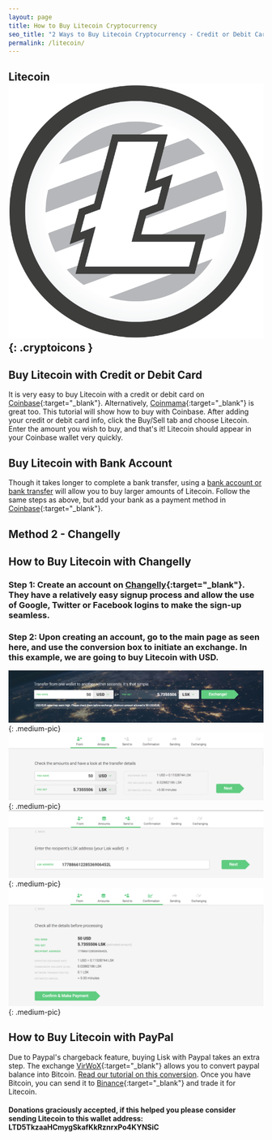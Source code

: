 ```yaml
---
layout: page
title: How to Buy Litecoin Cryptocurrency
seo_title: "2 Ways to Buy Litecoin Cryptocurrency - Credit or Debit Card, or Bank Account"
permalink: /litecoin/
---
```


## Litecoin ![LitecoinIcon](/img/Litecoin.png){: .cryptoicons }

## Buy Litecoin with Credit or Debit Card

It is very easy to buy Litecoin with a credit or debit card on [Coinbase](https://www.coinbase.com/join/53bc38a3b11f6623df000004){:target="_blank"}. Alternatively, [Coinmama](https://www.coinmama.com/?ref=buyaltcoinsworldwide){:target="_blank"} is great too. This tutorial will show how to buy with Coinbase. After adding your credit or debit card info, click the Buy/Sell tab and choose Litecoin. Enter the amount you wish to buy, and that's it! Litecoin should appear in your Coinbase wallet very quickly.

## Buy Litecoin with Bank Account

Though it takes longer to complete a bank transfer, using a [bank account or bank transfer](/buy-bitcoin/bank/) will allow you to buy larger amounts of Litecoin. Follow the same steps as above, but add your bank as a payment method in [Coinbase](https://www.coinbase.com/join/53bc38a3b11f6623df000004){:target="_blank"}.

## Method 2 - Changelly

## How to Buy Litecoin with Changelly

### Step 1: Create an account on [Changelly](https://changelly.com/?ref_id=4af50f9c87f2){:target="_blank"}. They have a relatively easy signup process and allow the use of Google, Twitter or Facebook logins to make the sign-up seamless.

### Step 2: Upon creating an account, go to the main page as seen here, and use the conversion box to initiate an exchange. In this example, we are going to buy Litecoin with USD.

![Litecoin Changelly](/img/LISKK.png){: .medium-pic}
![Litecoin Changelly](/img/LSK1.png){: .medium-pic}
![Litecoin Changelly](/img/LSK2.png){: .medium-pic}
![Litecoin Changelly](/img/LSK3.png){: .medium-pic}

## How to Buy Litecoin with PayPal

Due to Paypal's chargeback feature, buying Lisk with Paypal takes an extra step. The exchange [VirWoX](https://www.virwox.com?r=22aa25){:target="_blank"} allows you to convert paypal balance into Bitcoin. [Read our tutorial on this conversion](/buy-bitcoin/paypal/). Once you have Bitcoin, you can send it to [Binance](https://www.binance.com/?ref=18991911){:target="_blank"} and trade it for Litecoin.

#### Donations graciously accepted, if this helped you please consider sending Litecoin to this wallet address: LTD5TkzaaHCmygSkafKkRznrxPo4KYNSiC
